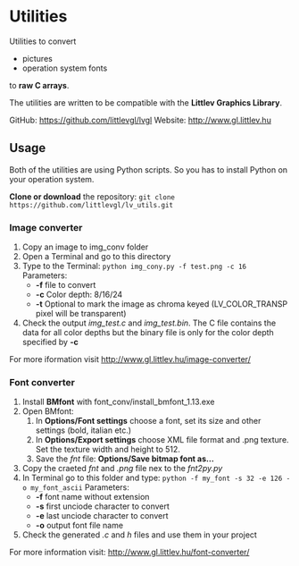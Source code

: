 # Utilities
Utilities to convert 
* pictures
* operation system fonts 

to **raw C arrays**.

The utilities are written to be compatible with the **Littlev Graphics Library**. 

GitHub: https://github.com/littlevgl/lvgl
Website: http://www.gl.littlev.hu

## Usage
Both of the utilities are using Python scripts. So you has to install Python on your operation system.

**Clone or download** the repository: `git clone https://github.com/littlevgl/lv_utils.git`

### Image converter
1. Copy an image to img_conv folder
2. Open a Terminal and go to this directory
3. Type to the Terminal: `python img_cony.py -f test.png -c 16` Parameters:
   * **-f** file to convert
   * **-c** Color depth: 8/16/24
   * **-t** Optional to mark the image as chroma keyed (LV_COLOR_TRANSP pixel will be transparent)
4. Check the output *img_test.c* and *img_test.bin*. The C file contains the data for all color depths but the binary file is only for the color depth specified by **-c**

For more iformation visit http://www.gl.littlev.hu/image-converter/

### Font converter
1. Install **BMfont** with font_conv/install_bmfont_1.13.exe
2. Open BMfont:
   1. In **Options/Font settings** choose a font, set its size and other settings (bold, italian etc.)
   2. In **Options/Export settings** choose XML file format and .png texture. Set the texture width and height to 512.
   3. Save the *fnt* file: **Options/Save bitmap font as…**
3. Copy the craeted  *fnt* and *.png* file nex to the *fnt2py.py*
4. In Terminal go to this folder and type: `python -f my_font -s 32 -e 126 -o my_font_ascii` Parameters:
   - **-f** font name without extension
   - **-s** first unciode character to convert
   - **-e** last unciode character to convert
   - **-o** output font file name
6. Check the generated *.c* and *h* files and use them in your project

For more information visit: http://www.gl.littlev.hu/font-converter/
